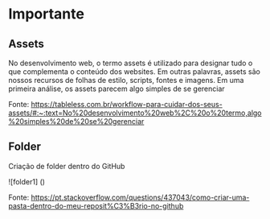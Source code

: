 # Importante

## Assets
No desenvolvimento web, o termo assets é utilizado para designar tudo o que complementa o conteúdo dos websites. Em outras palavras, assets são nossos recursos de folhas de estilo, scripts, fontes e imagens. Em uma primeira análise, os assets parecem algo simples de se gerenciar

Fonte: https://tableless.com.br/workflow-para-cuidar-dos-seus-assets/#:~:text=No%20desenvolvimento%20web%2C%20o%20termo,algo%20simples%20de%20se%20gerenciar

## Folder
Criação de folder dentro do GitHub

![folder1] ()

Fonte: https://pt.stackoverflow.com/questions/437043/como-criar-uma-pasta-dentro-do-meu-reposit%C3%B3rio-no-github
